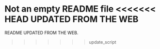 Not an empty README file
<<<<<<< HEAD
UPDATED FROM THE WEB
=======
README UPDATED FROM THE WEB.
>>>>>>> update_script
